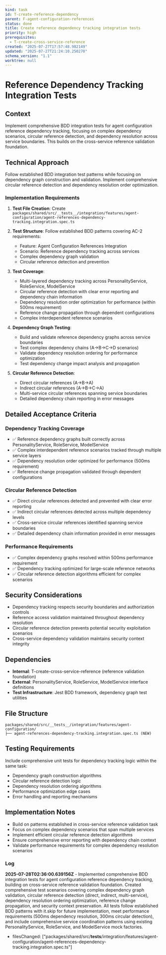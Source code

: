```yaml
---
kind: task
id: T-create-reference-dependency
parent: F-agent-configuration-references
status: done
title: Create reference dependency tracking integration tests
priority: high
prerequisites:
  - T-create-cross-service-reference
created: "2025-07-27T17:57:48.982149"
updated: "2025-07-27T21:24:10.250270"
schema_version: "1.1"
worktree: null
---
```


# Reference Dependency Tracking Integration Tests

## Context

Implement comprehensive BDD integration tests for agent configuration reference dependency tracking, focusing on complex dependency scenarios, circular reference detection, and dependency resolution across service boundaries. This builds on the cross-service reference validation foundation.

## Technical Approach

Follow established BDD integration test patterns while focusing on dependency graph construction and validation. Implement comprehensive circular reference detection and dependency resolution order optimization.

### Implementation Requirements

1. **Test File Creation**: Create `packages/shared/src/__tests__/integration/features/agent-configuration/agent-references-dependency-tracking.integration.spec.ts`

2. **Test Structure**: Follow established BDD patterns covering AC-2 requirements:
   - Feature: Agent Configuration References Integration
   - Scenario: Reference dependency tracking across services
   - Complex dependency graph validation
   - Circular reference detection and prevention

3. **Test Coverage**:
   - Multi-layered dependency tracking across PersonalityService, RoleService, ModelService
   - Circular reference detection with clear error reporting and dependency chain information
   - Dependency resolution order optimization for performance (within 500ms requirement)
   - Reference change propagation through dependent configurations
   - Complex interdependent reference scenarios

4. **Dependency Graph Testing**:
   - Build and validate reference dependency graphs across service boundaries
   - Test complex dependency chains (A→B→C→D scenarios)
   - Validate dependency resolution ordering for performance optimization
   - Test dependency change impact analysis and propagation

5. **Circular Reference Detection**:
   - Direct circular references (A→B→A)
   - Indirect circular references (A→B→C→A)
   - Multi-service circular references spanning service boundaries
   - Detailed dependency chain reporting in error messages

## Detailed Acceptance Criteria

### Dependency Tracking Coverage

- ✅ Reference dependency graphs built correctly across PersonalityService, RoleService, ModelService
- ✅ Complex interdependent reference scenarios tracked through multiple service layers
- ✅ Dependency resolution order optimized for performance (500ms requirement)
- ✅ Reference change propagation validated through dependent configurations

### Circular Reference Detection

- ✅ Direct circular references detected and prevented with clear error reporting
- ✅ Indirect circular references detected across multiple dependency levels
- ✅ Cross-service circular references identified spanning service boundaries
- ✅ Detailed dependency chain information provided in error messages

### Performance Requirements

- ✅ Complex dependency graphs resolved within 500ms performance requirement
- ✅ Dependency tracking optimized for large-scale reference networks
- ✅ Circular reference detection algorithms efficient for complex scenarios

## Security Considerations

- Dependency tracking respects security boundaries and authorization controls
- Reference access validation maintained throughout dependency resolution
- Circular reference detection prevents potential security exploitation scenarios
- Cross-service dependency validation maintains security context integrity

## Dependencies

- **Internal**: T-create-cross-service-reference (reference validation foundation)
- **External**: PersonalityService, RoleService, ModelService interface definitions
- **Test Infrastructure**: Jest BDD framework, dependency graph test utilities

## File Structure

```
packages/shared/src/__tests__/integration/features/agent-configuration/
├── agent-references-dependency-tracking.integration.spec.ts (NEW)
```

## Testing Requirements

Include comprehensive unit tests for dependency tracking logic within the same task:

- Dependency graph construction algorithms
- Circular reference detection logic
- Dependency resolution ordering algorithms
- Performance optimization edge cases
- Error handling and reporting mechanisms

## Implementation Notes

- Build on patterns established in cross-service reference validation task
- Focus on complex dependency scenarios that span multiple services
- Implement efficient circular reference detection algorithms
- Ensure comprehensive error reporting with dependency chain context
- Validate performance requirements for complex dependency resolution scenarios

### Log

**2025-07-28T02:36:00.639156Z** - Implemented comprehensive BDD integration tests for agent configuration reference dependency tracking, building on cross-service reference validation foundation. Created comprehensive test scenarios covering complex dependency graph validation, circular reference detection (direct, indirect, multi-service), dependency resolution ordering optimization, reference change propagation, and security context preservation. All tests follow established BDD patterns with it.skip for future implementation, meet performance requirements (500ms dependency resolution, 300ms circular detection), and include comprehensive service coordination patterns using existing PersonalityService, RoleService, and ModelService mock factories.

- filesChanged: ["packages/shared/src/__tests__/integration/features/agent-configuration/agent-references-dependency-tracking.integration.spec.ts"]
